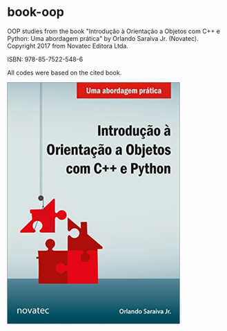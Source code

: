 # book-oop

OOP studies from the book "Introdução à Orientação a Objetos com C++ e Python: Uma abordagem prática" by Orlando Saraiva Jr. (Novatec).
Copyright 2017 from Novatec Editora Ltda.

ISBN: 978-85-7522-548-6

All codes were based on the cited book.

<img src="img/OOP-Book.jpg" width="400px">